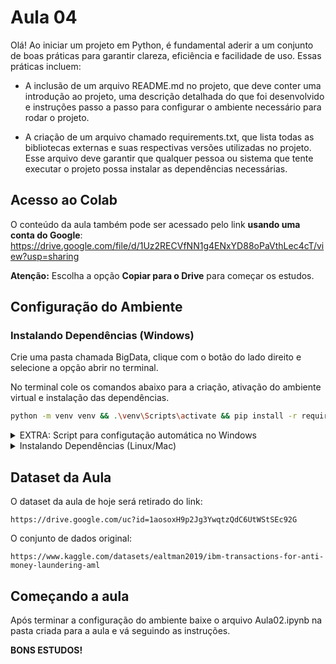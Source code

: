 # Aula 04

Olá! Ao iniciar um projeto em Python, é fundamental aderir a um conjunto de boas práticas para garantir clareza, eficiência e facilidade de uso. Essas práticas incluem:

- A inclusão de um arquivo README.md no projeto, que deve conter uma introdução ao projeto, uma descrição detalhada do que foi desenvolvido e instruções passo a passo para configurar o ambiente necessário para rodar o projeto.

- A criação de um arquivo chamado requirements.txt, que lista todas as bibliotecas externas e suas respectivas versões utilizadas no projeto. Esse arquivo deve garantir que qualquer pessoa ou sistema que tente executar o projeto possa instalar as dependências necessárias.

## Acesso ao Colab

O conteúdo da aula também pode ser acessado pelo link **usando uma conta do Google**: https://drive.google.com/file/d/1Uz2RECVfNN1g4ENxYD88oPaVthLec4cT/view?usp=sharing

**Atenção:** Escolha a opção **Copiar para o Drive** para começar os estudos.

## Configuração do Ambiente

### Instalando Dependências (**Windows**)

Crie uma pasta chamada BigData, clique com o botão do lado direito e selecione a opção abrir no terminal. 

No terminal cole os comandos abaixo para a criação, ativação do ambiente virtual e instalação das dependências.

```bash
python -m venv venv && .\venv\Scripts\activate && pip install -r requirements.txt
``` 

<details>
  <summary>EXTRA: Script para configutação automática no Windows</summary>
  
    - Baixar os arquivos setup.ps1 e requirements.txt na pasta que você criou para a aula.

      - Abrir o VSCode na pasta.

      - Executar no Command Prompt:
              .\setup.ps1  
  
</details>

<details>
  <summary>Instalando Dependências (Linux/Mac)</summary>
  
    Criação e ativação do ambiente virtual
    
            python3 -m venv .venv && source .venv/bin/activate && pip install -r requirements.txt
    
</details>

## Dataset da Aula

O dataset da aula de hoje será retirado do link:

```url
https://drive.google.com/uc?id=1aosoxH9p2Jg3YwqtzQdC6UtWStSEc92G
```


O conjunto de dados original:

```url
https://www.kaggle.com/datasets/ealtman2019/ibm-transactions-for-anti-money-laundering-aml
```

## Começando a aula

Após terminar a configuração do ambiente baixe o arquivo Aula02.ipynb na pasta criada para a aula e vá seguindo as instruções.

**BONS ESTUDOS!**